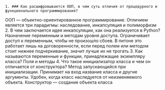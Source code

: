     1. ### Как расшифровывается ООП, в чем суть отличия от процедурного и функционального программирования?
ООП — объектно-ориентированное программирование. Отличием является три парадигмы: наследование, инкапсуляция и полиморфизм
    2. В чем заключается идея инкапсуляции, как она реализуется в Python?
Назначение переменным и методам уровня доступа. Ограничивает доступ к переменным, чтобы не произошло сбоев. В питоне это работает лишь на договоренности, если перед полем или методом стоит нижнее подчеркивание, значит лучше их не трогать
    3. Как называются переменные и функции, принадлежащие экземпляру класса?
Поля и методы
    4. Что такое инициализатор класса и чем он отличается от конструктора?
Метод запускающийся при инициализации. Принимает на вход название класса и другие аргументы. Удобен, когда класс наследуется от неизменяемого объекта. Конструктор — создание объекта класса



